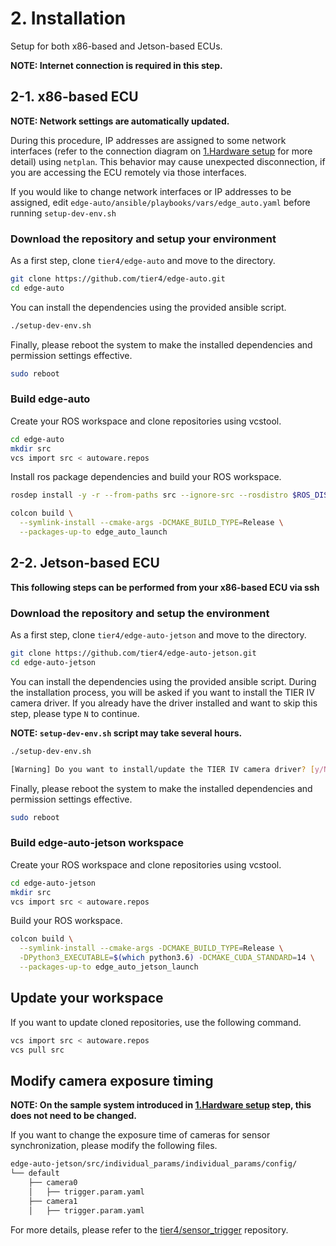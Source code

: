# 2. Installation

Setup for both x86-based and Jetson-based ECUs.

**NOTE: Internet connection is required in this step.**

## 2-1. x86-based ECU

**NOTE: Network settings are automatically updated.**

During this procedure, IP addresses are assigned to some network interfaces (refer to the connection diagram on [1.Hardware setup](01_hardware_setup.md) for more detail) using `netplan`.
This behavior may cause unexpected disconnection, if you are accessing the ECU remotely via those interfaces.

If you would like to change network interfaces or IP addresses to be assigned, edit `edge-auto/ansible/playbooks/vars/edge_auto.yaml` before running `setup-dev-env.sh`

### Download the repository and setup your environment

As a first step, clone `tier4/edge-auto` and move to the directory.

```sh
git clone https://github.com/tier4/edge-auto.git
cd edge-auto
```

You can install the dependencies using the provided ansible script.

```sh
./setup-dev-env.sh
```

Finally, please reboot the system to make the installed dependencies and permission settings effective.

```sh
sudo reboot
```

### Build edge-auto

Create your ROS workspace and clone repositories using vcstool.

```sh
cd edge-auto
mkdir src
vcs import src < autoware.repos
```

Install ros package dependencies and build your ROS workspace.

```sh
rosdep install -y -r --from-paths src --ignore-src --rosdistro $ROS_DISTRO

colcon build \
  --symlink-install --cmake-args -DCMAKE_BUILD_TYPE=Release \
  --packages-up-to edge_auto_launch
```

## 2-2. Jetson-based ECU

**This following steps can be performed from your x86-based ECU via ssh**

### Download the repository and setup the environment

As a first step, clone `tier4/edge-auto-jetson` and move to the directory.

```sh
git clone https://github.com/tier4/edge-auto-jetson.git
cd edge-auto-jetson
```

You can install the dependencies using the provided ansible script.
During the installation process, you will be asked if you want to install the TIER IV camera driver.
If you already have the driver installed and want to skip this step, please type `N` to continue.

**NOTE: `setup-dev-env.sh` script may take several hours.**

```sh
./setup-dev-env.sh

[Warning] Do you want to install/update the TIER IV camera driver? [y/N]:
```

Finally, please reboot the system to make the installed dependencies and permission settings effective.

```sh
sudo reboot
```

### Build edge-auto-jetson workspace

Create your ROS workspace and clone repositories using vcstool.

```sh
cd edge-auto-jetson
mkdir src
vcs import src < autoware.repos
```

Build your ROS workspace.

```sh
colcon build \
  --symlink-install --cmake-args -DCMAKE_BUILD_TYPE=Release \
  -DPython3_EXECUTABLE=$(which python3.6) -DCMAKE_CUDA_STANDARD=14 \
  --packages-up-to edge_auto_jetson_launch
```

## Update your workspace

If you want to update cloned repositories, use the following command.

```sh
vcs import src < autoware.repos
vcs pull src
```

## Modify camera exposure timing

**NOTE: On the sample system introduced in [1.Hardware setup](01_hardware_setup.md) step, this does not need to be changed.**

If you want to change the exposure time of cameras for sensor synchronization, please modify the following files.

```sh
edge-auto-jetson/src/individual_params/individual_params/config/
└── default
    ├── camera0
    │   ├── trigger.param.yaml
    ├── camera1
    │   ├── trigger.param.yaml
```

For more details, please refer to the [tier4/sensor_trigger](https://github.com/tier4/sensor_trigger) repository.
